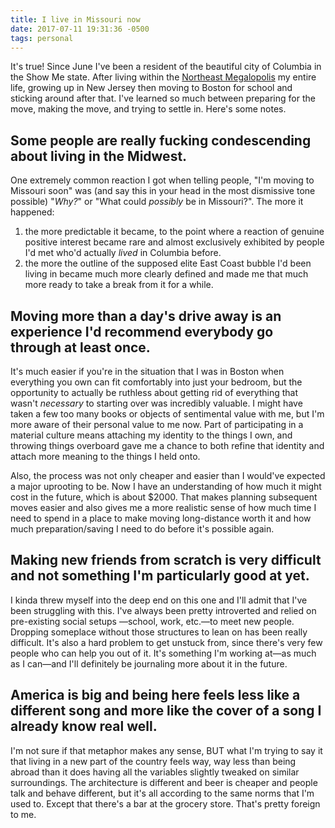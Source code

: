 ```yaml
---
title: I live in Missouri now
date: 2017-07-11 19:31:36 -0500
tags: personal
---
```


It's true! Since June I've been a resident of the beautiful city of Columbia in the  Show Me state.   After living within the [Northeast Megalopolis](https://en.wikipedia.org/wiki/Northeast_megalopolis) my entire life, growing up in New Jersey then moving to Boston for school and sticking around after that. I've learned so much between preparing for the move, making the move, and trying to settle in. Here's some notes.

## Some people are really fucking condescending about living in the Midwest.

One extremely common reaction I got when telling people, "I'm moving to Missouri soon" was (and say this in your head in the most dismissive tone possible) "*Why?*" or "What could *possibly* be in Missouri?". The more it happened:

1. the more predictable it became, to the point where a reaction of genuine positive interest became rare and almost exclusively exhibited by people I'd met who'd actually *lived* in Columbia before.
2. the more the outline of the supposed elite East Coast bubble I'd been living in became much more clearly defined and made me that much more ready to take a break from it for a while.

## Moving more than a day's drive away is an experience I'd recommend everybody go through at least once.

It's much easier if you're in the situation that I was in Boston when everything you own can fit comfortably into just your bedroom, but the opportunity to actually be ruthless about getting rid of everything that wasn't *necessary* to starting over was incredibly valuable. I might have taken a few too many books or objects of sentimental value with me, but I'm more aware of their personal value to me now. Part of participating in a material culture means attaching my identity to the things I own, and throwing things overboard gave me a chance to both refine that identity and attach more meaning to the things I held onto.

Also, the process was not only cheaper and easier than I would've expected a major uprooting to be. Now I have an understanding of how much it might cost in the future, which is about $2000. That makes planning subsequent moves easier and also gives me a more realistic sense of how much time I need to spend in a place to make moving long-distance worth it and how much preparation/saving I need to do before it's possible again.

## Making new friends from scratch is very difficult and not something I'm particularly good at yet.

I kinda threw myself into the deep end on this one and I'll admit that I've been struggling with this. I've always been pretty introverted and relied on pre-existing social setups —school, work, etc.—to meet new people. Dropping someplace without those structures to lean on has been really difficult. It's also a hard problem to get unstuck from, since there's very few people who can help you out of it. It's something I'm working at—as much as I can—and I'll definitely be journaling more about it in the future.

## America is big and being here feels less like a different song and more like the cover of a song I already know real well.

I'm not sure if that metaphor makes any sense, BUT what I'm trying to say it that living in a new part of the country feels way, way less than being abroad than it does having all the variables slightly tweaked on similar surroundings. The architecture is different and beer is cheaper and people talk and behave different, but it's all according to the same norms that I'm used to. Except that there's a bar at the grocery store. That's pretty foreign to me.